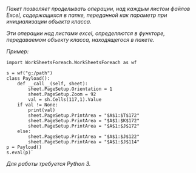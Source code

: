 *Пакет позволяет проделывать операции, над каждым листом файлов Excel, содержащихся в папке, переданной как параметр при инициализации объекта класса.*

*Эти операции над листами excel, определяются в функторе, передаваемом объекту класса, находящегося в пакете.*


*Пример:*

    import WorkSheetsForeach.WorkSheetsForeach as wf
    
    s = wf("g:/path")
    class Payload():
    	def __call__(self, sheet):
    		sheet.PageSetup.Orientation = 1
    		sheet.PageSetup.Zoom = 92
    		val = sh.Cells(117,1).Value
    	if val != None:
    		print(val)
    		sheet.PageSetup.PrintArea = "$A$1:$T$172"
    		sheet.PageSetup.PrintArea = "$A$1:$K$172"
    		sheet.PageSetup.PrintArea = "$A$1:$J$172"
    	else:
    		sheet.PageSetup.PrintArea = "$A$1:$J$122"
    		sheet.PageSetup.PrintArea = "$A$1:$J$114"
    p = Payload()
    s.eval(p)`
    
*Для работы требуется Python 3.*